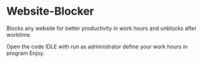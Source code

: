 # Website-Blocker
Blocks any website for better productivity in work hours and unblocks after worktime.

Open the code IDLE with run as administrator
define your work hours in program
Enjoy.
